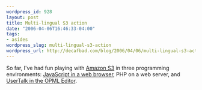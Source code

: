 ```yaml
--- 
wordpress_id: 928
layout: post
title: Multi-lingual S3 action
date: "2006-04-06T16:46:33-04:00"
tags: 
- asides
wordpress_slug: multi-lingual-s3-action
wordpress_url: http://decafbad.com/blog/2006/04/06/multi-lingual-s3-action
---
```

 <p>So far, I've had fun playing with <a href="http://www.amazon.com/gp/browse.html/002-6298380-7711254?node=16427261">Amazon S3</a> in three programming environments:  <a href="http://decafbad.com/trac/wiki/S3Ajax">JavaScript in a web browser</a>, PHP on a web server, and <a href="http://scripting.wordpress.com/2006/04/06/getting-started-with-amazon-s3-in-the-opml-editor/">UserTalk in the OPML Editor</a>.</p>
